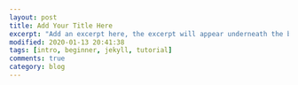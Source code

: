 ```yaml
---
layout: post
title: Add Your Title Here
excerpt: "Add an excerpt here, the excerpt will appear underneath the blog title"
modified: 2020-01-13 20:41:38
tags: [intro, beginner, jekyll, tutorial]
comments: true
category: blog
---
```

